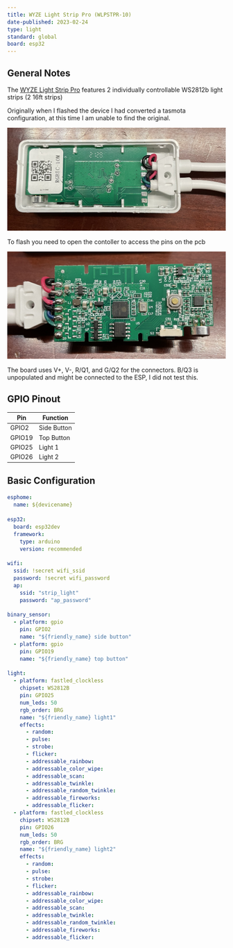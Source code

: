 ```yaml
---
title: WYZE Light Strip Pro (WLPSTPR-10)
date-published: 2023-02-24
type: light
standard: global
board: esp32
---
```


## General Notes

The [WYZE Light Strip Pro](https://www.wyze.com/products/wyze-lightstrip-pro) features 2 individually controllable WS2812b light strips (2 16ft strips)

Originally when I flashed the device I had converted a tasmota configuration, at this time I am unable to find the original.

![Flash pins](wlpstpr_pads.jpg "Flash Pins")

To flash you need to open the contoller to access the pins on the pcb

![Board IO](wlpstpr_io.jpg "Board IO")

The board uses V+, V-, R/Q1, and G/Q2 for the connectors. B/Q3 is unpopulated and might be connected to the ESP, I did not test this.

## GPIO Pinout

| Pin    | Function      |
| ------ | ------------- |
| GPIO2  | Side Button   |
| GPIO19 | Top Button    |
| GPIO25 | Light 1       |
| GPIO26 | Light 2       |

## Basic Configuration

```yaml
esphome:
  name: ${devicename}

esp32:
  board: esp32dev
  framework:
    type: arduino
    version: recommended

wifi:
  ssid: !secret wifi_ssid
  password: !secret wifi_password
  ap:
    ssid: "strip_light"
    password: "ap_password"

binary_sensor:
  - platform: gpio
    pin: GPIO2
    name: "${friendly_name} side button"
  - platform: gpio
    pin: GPIO19
    name: "${friendly_name} top button"

light:
  - platform: fastled_clockless
    chipset: WS2812B
    pin: GPIO25
    num_leds: 50
    rgb_order: BRG
    name: "${friendly_name} light1"
    effects:
      - random:
      - pulse:
      - strobe:
      - flicker:
      - addressable_rainbow:
      - addressable_color_wipe:
      - addressable_scan:
      - addressable_twinkle:
      - addressable_random_twinkle:
      - addressable_fireworks:
      - addressable_flicker:
  - platform: fastled_clockless
    chipset: WS2812B
    pin: GPIO26
    num_leds: 50
    rgb_order: BRG
    name: "${friendly_name} light2"
    effects:
      - random:
      - pulse:
      - strobe:
      - flicker:
      - addressable_rainbow:
      - addressable_color_wipe:
      - addressable_scan:
      - addressable_twinkle:
      - addressable_random_twinkle:
      - addressable_fireworks:
      - addressable_flicker:
```
